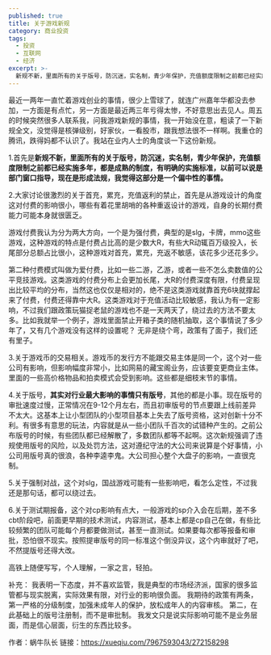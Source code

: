 ```yaml
---
published: true
title: 关于游戏新规
category: 商业投资
tags:
  - 投资
  - 互联网
  - 经济
excerpt: >-
  新规不新，里面所有的关于版号，防沉迷，实名制，青少年保护，充值额度限制之前都已经实施多年，都是成熟的制度，有明确的实施标准，以前可以说是部门窗口指导，现在是形成法规，我觉得这部分是一个偏中性的事情。
---
```


最近一两年一直忙着游戏创业的事情，很少上雪球了，就连广州嘉年华都没去参加，一方面是有点忙，另一方面是最近两三年亏得太惨，不好意思出去见人。周五的时候突然很多人联系我，问我游戏新规的事情，我一开始没在意，粗读了一下新规全文，没觉得是核弹级别，好家伙，一看股市，跟我想法很不一样啊。我重仓的腾讯，跌得妈都不认识了。我站在业内人士的角度谈一下这份新规。

1.首先是**新规不新，里面所有的关于版号，防沉迷，实名制，青少年保护，充值额度限制之前都已经实施多年，都是成熟的制度，有明确的实施标准，以前可以说是部门窗口指导，现在是形成法规，我觉得这部分是一个偏中性的事情。**

2.大家讨论很激烈的关于首充，累充，充值返利的禁止，首先是从游戏设计的角度这对付费的影响很小，哪些有着花里胡哨的各种重返设计的游戏，自身的长期付费能力可能本身就很匮乏。

游戏付费我认为分为两大方向，一个是为强付费，典型的是slg，卡牌，mmo这些游戏，这种游戏的特点是付费占比高的是少数大R，有些大R动辄百万级投入，长尾部分总额占比很小，这种游戏对首充，累充，充返不敏感，该花多少还花多少。

第二种付费模式叫做为爱付费，比如一些二游，乙游，或者一些不怎么卖数值的公平竞技游戏。这类游戏的付费分布上会更加长尾，大R的付费深度有限，付费呈现出比较平均的分布，当然这也仅仅是相对的，绝不是这类游戏就靠首充6块就撑起来了付费，付费还得靠中大R。这类游戏对于充值活动比较敏感，我认为有一定影响，不过我们跟政策玩猫捉老鼠的游戏也不是一天两天了，绕过去的方法不要太多。比如我就举一个例子，游戏里面禁止开箱子类的随机抽取，这个事情说了多少年了，又有几个游戏没有这样的设置呢？ 无非是绕个弯，政策有了面子，我们还有里子。

3.关于游戏币的交易相关。游戏币的发行方不能跟交易主体是同一个，这个对一些公司有影响，但影响幅度非常小，比如网易的藏宝阁业务，应该要变更商业主体。里面的一些高价格物品和拍卖模式会受到影响。这些都是细枝末节的事情。

4.关于版号，**其实对行业最大影响的事情只有版号**，其他的都是小事。现在版号的审批速度过慢，正常情况在9-12个月左右，而且初审版号的节点要跟上线前差异不太大。这基本上让小型团队的小型项目基本上失去了版号资格，这对创新十分不利。有很多有意思的玩法，内容就是从一些小团队千百次的试错种产生的。之前公布版号的时候，有些团队都已经解散了，多数团队都等不起啊。这次新规强调了违规使用版号的风险，以及处罚方法，这对遵纪守法的大公司来说算是个好事情，小公司用版号真的很浪，各种李逵李鬼。大公司担心整个大盘子的影响，一直很克制。

5.关于强制对战，这个对slg，国战游戏可能有一些影响吧，看怎么定性，不过我还是那句话，都可以绕过去。

6.关于测试期报备，这个对cp影响有点大，一般游戏的sp介入会在后期，差不多cbt阶段吧，前面更早期的技术测试，内容测试，基本上都是cp自己在做，有些比较频繁的团队可能每个月都要做测试，甚至一直测试。如果要每次都等报备和审批，恐怕很不现实。按照提审版号的同一标准这个倒没异议，这个内审就好了吧，不然提版号还得大改。

高铁上随便写写，个人理解，一家之言，轻拍。

补充：
我表明一下态度，并不喜欢监管，我是典型的市场经济派，国家的很多监管都与现实脱离，实际效果有限，对行业的影响很负面。 我期待的政策有两条，第一严格的分级制度，加强未成年人的保护，放松成年人的内容审核。 第二，在此基础上的版号注册制，而不是审批制。 我发文只是说实际影响可能不是业务层面，而是信心层面，衍生的东西比较多。

作者：蜗牛队长
链接：https://xueqiu.com/7967593043/272158298
